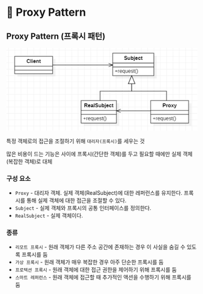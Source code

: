 # 📜 Proxy Pattern

## Proxy Pattern (프록시 패턴)

![Untitled](./imgs/proxy-pattern-(0).png)

특정 객체로의 접근을 조절하기 위해 `대리자(프록시)`를 세우는 것

많은 비용이 드는 기능은 사이에 프록시(간단한 객체)를 두고 필요할 때에만 실제 객체(복잡한 객체)로 대체

### 구성 요소

- `Proxy` - 대리자 객체. 실제 객체(RealSubject)에 대한 레퍼런스를 유지한다. 프록시를 통해 실제 객체에 대한 접근을 조절할 수 있다.
- `Subject` - 실제 객체와 프록시의 공통 인터페이스를 정의한다.
- `RealSubject` - 실제 객체이다.

### 종류

- `리모트 프록시` - 원래 객체가 다른 주소 공간에 존재하는 경우 이 사실을 숨길 수 있도록 프록시를 둠
- `가상 프록시` - 원래 객체가 매우 복잡한 경우 아주 단순한 프록시를 둠
- `프로텍션 프록시` - 원래 객체에 대한 접근 권한을 제어하기 위해 프록시를 둠
- `스마트 레퍼런스` - 원래 객체에 접근할 때 추가적인 액션을 수행하기 위해 프록시를 둠
